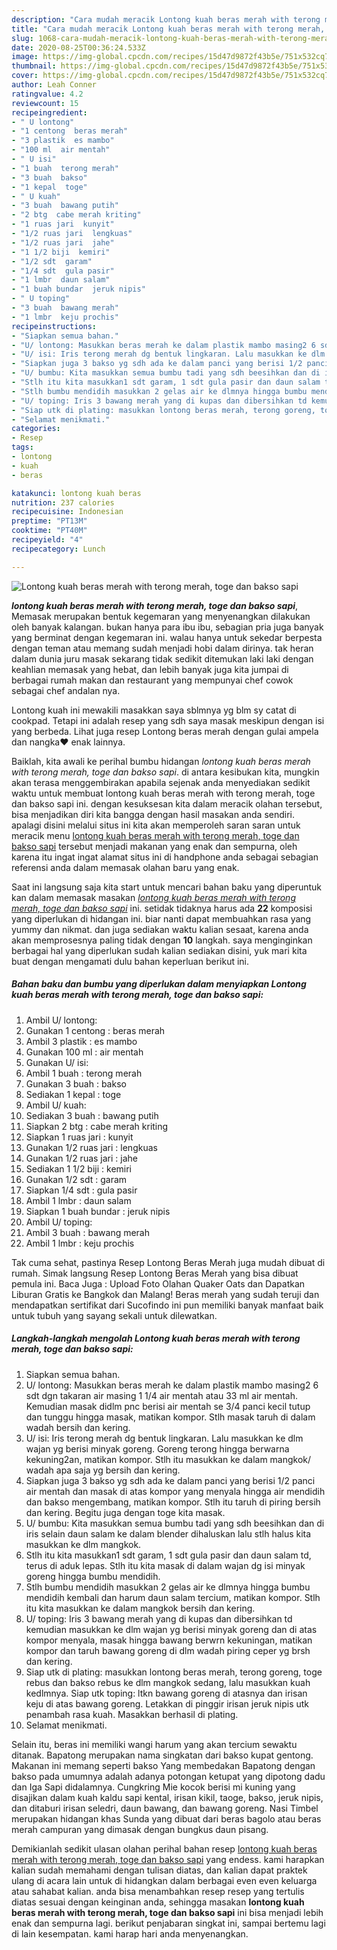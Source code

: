 ```yaml
---
description: "Cara mudah meracik Lontong kuah beras merah with terong merah, toge dan bakso sapi, Anti Gagal"
title: "Cara mudah meracik Lontong kuah beras merah with terong merah, toge dan bakso sapi, Anti Gagal"
slug: 1068-cara-mudah-meracik-lontong-kuah-beras-merah-with-terong-merah-toge-dan-bakso-sapi-anti-gagal
date: 2020-08-25T00:36:24.533Z
image: https://img-global.cpcdn.com/recipes/15d47d9872f43b5e/751x532cq70/lontong-kuah-beras-merah-with-terong-merah-toge-dan-bakso-sapi-foto-resep-utama.jpg
thumbnail: https://img-global.cpcdn.com/recipes/15d47d9872f43b5e/751x532cq70/lontong-kuah-beras-merah-with-terong-merah-toge-dan-bakso-sapi-foto-resep-utama.jpg
cover: https://img-global.cpcdn.com/recipes/15d47d9872f43b5e/751x532cq70/lontong-kuah-beras-merah-with-terong-merah-toge-dan-bakso-sapi-foto-resep-utama.jpg
author: Leah Conner
ratingvalue: 4.2
reviewcount: 15
recipeingredient:
- " U lontong"
- "1 centong  beras merah"
- "3 plastik  es mambo"
- "100 ml  air mentah"
- " U isi"
- "1 buah  terong merah"
- "3 buah  bakso"
- "1 kepal  toge"
- " U kuah"
- "3 buah  bawang putih"
- "2 btg  cabe merah kriting"
- "1 ruas jari  kunyit"
- "1/2 ruas jari  lengkuas"
- "1/2 ruas jari  jahe"
- "1 1/2 biji  kemiri"
- "1/2 sdt  garam"
- "1/4 sdt  gula pasir"
- "1 lmbr  daun salam"
- "1 buah bundar  jeruk nipis"
- " U toping"
- "3 buah  bawang merah"
- "1 lmbr  keju prochis"
recipeinstructions:
- "Siapkan semua bahan."
- "U/ lontong: Masukkan beras merah ke dalam plastik mambo masing2 6 sdt dgn takaran air masing 1 1/4 air mentah atau 33 ml air mentah. Kemudian masak didlm pnc berisi air mentah se 3/4 panci kecil tutup dan tunggu hingga masak, matikan kompor. Stlh masak taruh di dalam wadah bersih dan kering."
- "U/ isi: Iris terong merah dg bentuk lingkaran. Lalu masukkan ke dlm wajan yg berisi minyak goreng. Goreng terong hingga berwarna kekuning2an, matikan kompor. Stlh itu masukkan ke dalam mangkok/ wadah apa saja yg bersih dan kering."
- "Siapkan juga 3 bakso yg sdh ada ke dalam panci yang berisi 1/2 panci air mentah dan masak di atas kompor yang menyala hingga air mendidih dan bakso mengembang, matikan kompor. Stlh itu taruh di piring bersih dan kering. Begitu juga dengan toge kita masak."
- "U/ bumbu: Kita masukkan semua bumbu tadi yang sdh beesihkan dan di iris selain daun salam ke dalam blender dihaluskan lalu stlh halus kita masukkan ke dlm mangkok."
- "Stlh itu kita masukkan1 sdt garam, 1 sdt gula pasir dan daun salam td, terus di aduk lepas. Stlh itu kita masak di dalam wajan dg isi minyak goreng hingga bumbu mendidih."
- "Stlh bumbu mendidih masukkan 2 gelas air ke dlmnya hingga bumbu mendidih kembali dan harum daun salam tercium, matikan kompor. Stlh itu kita masukkan ke dalam mangkok bersih dan kering."
- "U/ toping: Iris 3 bawang merah yang di kupas dan dibersihkan td kemudian masukkan ke dlm wajan yg berisi minyak goreng dan di atas kompor menyala, masak hingga bawang berwrn kekuningan, matikan kompor dan taruh bawang goreng di dlm wadah piring ceper yg brsh dan kering."
- "Siap utk di plating: masukkan lontong beras merah, terong goreng, toge rebus dan bakso rebus ke dlm mangkok sedang, lalu masukkan kuah kedlmnya. Siap utk toping: ltkn bawang goreng di atasnya dan irisan keju di atas bawang goreng. Letakkan di pinggir irisan jeruk nipis utk penambah rasa kuah. Masakkan berhasil di plating."
- "Selamat menikmati."
categories:
- Resep
tags:
- lontong
- kuah
- beras

katakunci: lontong kuah beras 
nutrition: 237 calories
recipecuisine: Indonesian
preptime: "PT13M"
cooktime: "PT40M"
recipeyield: "4"
recipecategory: Lunch

---
```



![Lontong kuah beras merah with terong merah, toge dan bakso sapi](https://img-global.cpcdn.com/recipes/15d47d9872f43b5e/751x532cq70/lontong-kuah-beras-merah-with-terong-merah-toge-dan-bakso-sapi-foto-resep-utama.jpg)

<b><i>lontong kuah beras merah with terong merah, toge dan bakso sapi</i></b>, Memasak merupakan bentuk kegemaran yang menyenangkan dilakukan oleh banyak kalangan. bukan hanya para ibu ibu, sebagian pria juga banyak yang berminat dengan kegemaran ini. walau hanya untuk sekedar berpesta dengan teman atau memang sudah menjadi hobi dalam dirinya. tak heran dalam dunia juru masak sekarang tidak sedikit ditemukan laki laki dengan keahlian memasak yang hebat, dan lebih banyak juga kita jumpai di berbagai rumah makan dan restaurant yang mempunyai chef cowok sebagai chef andalan nya.

Lontong kuah ini mewakili masakkan saya sblmnya yg blm sy catat di cookpad. Tetapi ini adalah resep yang sdh saya masak meskipun dengan isi yang berbeda. Lihat juga resep Lontong beras merah dengan gulai ampela dan nangka♥️ enak lainnya.

Baiklah, kita awali ke perihal bumbu hidangan <i>lontong kuah beras merah with terong merah, toge dan bakso sapi</i>. di antara kesibukan kita, mungkin akan terasa menggembirakan apabila sejenak anda menyediakan sedikit waktu untuk membuat lontong kuah beras merah with terong merah, toge dan bakso sapi ini. dengan kesuksesan kita dalam meracik olahan tersebut, bisa menjadikan diri kita bangga dengan hasil masakan anda sendiri. apalagi disini melalui situs ini kita akan memperoleh saran saran untuk meracik menu <u>lontong kuah beras merah with terong merah, toge dan bakso sapi</u> tersebut menjadi makanan yang enak dan sempurna, oleh karena itu ingat ingat alamat situs ini di handphone anda sebagai sebagian referensi anda dalam memasak olahan baru yang enak.


Saat ini langsung saja kita start untuk mencari bahan baku yang diperuntuk kan dalam memasak masakan <u><i>lontong kuah beras merah with terong merah, toge dan bakso sapi</i></u> ini. setidak tidaknya harus ada <b>22</b> komposisi yang diperlukan di hidangan ini. biar nanti dapat membuahkan rasa yang yummy dan nikmat. dan juga sediakan waktu kalian sesaat, karena anda akan memprosesnya paling tidak dengan <b>10</b> langkah. saya menginginkan berbagai hal yang diperlukan sudah kalian sediakan disini, yuk mari kita buat dengan mengamati dulu bahan keperluan berikut ini.

<!--inarticleads1-->

##### Bahan baku dan bumbu yang diperlukan dalam menyiapkan Lontong kuah beras merah with terong merah, toge dan bakso sapi:

1. Ambil  U/ lontong:
1. Gunakan 1 centong : beras merah
1. Ambil 3 plastik : es mambo
1. Gunakan 100 ml : air mentah
1. Gunakan  U/ isi:
1. Ambil 1 buah : terong merah
1. Gunakan 3 buah : bakso
1. Sediakan 1 kepal : toge
1. Ambil  U/ kuah:
1. Sediakan 3 buah : bawang putih
1. Siapkan 2 btg : cabe merah kriting
1. Siapkan 1 ruas jari : kunyit
1. Gunakan 1/2 ruas jari : lengkuas
1. Gunakan 1/2 ruas jari : jahe
1. Sediakan 1 1/2 biji : kemiri
1. Gunakan 1/2 sdt : garam
1. Siapkan 1/4 sdt : gula pasir
1. Ambil 1 lmbr : daun salam
1. Siapkan 1 buah bundar : jeruk nipis
1. Ambil  U/ toping:
1. Ambil 3 buah : bawang merah
1. Ambil 1 lmbr : keju prochis


Tak cuma sehat, pastinya Resep Lontong Beras Merah juga mudah dibuat di rumah. Simak langsung Resep Lontong Beras Merah yang bisa dibuat pemula ini. Baca Juga : Upload Foto Olahan Quaker Oats dan Dapatkan Liburan Gratis ke Bangkok dan Malang! Beras merah yang sudah teruji dan mendapatkan sertifikat dari Sucofindo ini pun memiliki banyak manfaat baik untuk tubuh yang sayang sekali untuk dilewatkan. 

<!--inarticleads2-->

##### Langkah-langkah mengolah Lontong kuah beras merah with terong merah, toge dan bakso sapi:

1. Siapkan semua bahan.
1. U/ lontong: Masukkan beras merah ke dalam plastik mambo masing2 6 sdt dgn takaran air masing 1 1/4 air mentah atau 33 ml air mentah. Kemudian masak didlm pnc berisi air mentah se 3/4 panci kecil tutup dan tunggu hingga masak, matikan kompor. Stlh masak taruh di dalam wadah bersih dan kering.
1. U/ isi: Iris terong merah dg bentuk lingkaran. Lalu masukkan ke dlm wajan yg berisi minyak goreng. Goreng terong hingga berwarna kekuning2an, matikan kompor. Stlh itu masukkan ke dalam mangkok/ wadah apa saja yg bersih dan kering.
1. Siapkan juga 3 bakso yg sdh ada ke dalam panci yang berisi 1/2 panci air mentah dan masak di atas kompor yang menyala hingga air mendidih dan bakso mengembang, matikan kompor. Stlh itu taruh di piring bersih dan kering. Begitu juga dengan toge kita masak.
1. U/ bumbu: Kita masukkan semua bumbu tadi yang sdh beesihkan dan di iris selain daun salam ke dalam blender dihaluskan lalu stlh halus kita masukkan ke dlm mangkok.
1. Stlh itu kita masukkan1 sdt garam, 1 sdt gula pasir dan daun salam td, terus di aduk lepas. Stlh itu kita masak di dalam wajan dg isi minyak goreng hingga bumbu mendidih.
1. Stlh bumbu mendidih masukkan 2 gelas air ke dlmnya hingga bumbu mendidih kembali dan harum daun salam tercium, matikan kompor. Stlh itu kita masukkan ke dalam mangkok bersih dan kering.
1. U/ toping: Iris 3 bawang merah yang di kupas dan dibersihkan td kemudian masukkan ke dlm wajan yg berisi minyak goreng dan di atas kompor menyala, masak hingga bawang berwrn kekuningan, matikan kompor dan taruh bawang goreng di dlm wadah piring ceper yg brsh dan kering.
1. Siap utk di plating: masukkan lontong beras merah, terong goreng, toge rebus dan bakso rebus ke dlm mangkok sedang, lalu masukkan kuah kedlmnya. Siap utk toping: ltkn bawang goreng di atasnya dan irisan keju di atas bawang goreng. Letakkan di pinggir irisan jeruk nipis utk penambah rasa kuah. Masakkan berhasil di plating.
1. Selamat menikmati.


Selain itu, beras ini memiliki wangi harum yang akan tercium sewaktu ditanak. Bapatong merupakan nama singkatan dari bakso kupat gentong. Makanan ini memang seperti bakso Yang membedakan Bapatong dengan bakso pada umumnya adalah adanya potongan ketupat yang dipotong dadu dan Iga Sapi didalamnya. Cungkring Mie kocok berisi mi kuning yang disajikan dalam kuah kaldu sapi kental, irisan kikil, taoge, bakso, jeruk nipis, dan ditaburi irisan seledri, daun bawang, dan bawang goreng. Nasi Timbel merupakan hidangan khas Sunda yang dibuat dari beras bagolo atau beras merah campuran yang dimasak dengan bungkus daun pisang. 

Demikianlah sedikit ulasan olahan perihal bahan resep <u>lontong kuah beras merah with terong merah, toge dan bakso sapi</u> yang endess. kami harapkan kalian sudah memahami dengan tulisan diatas, dan kalian dapat praktek ulang di acara lain untuk di hidangkan dalam berbagai even even keluarga atau sahabat kalian. anda bisa menambahkan resep resep yang tertulis diatas sesuai dengan keinginan anda, sehingga masakan <b>lontong kuah beras merah with terong merah, toge dan bakso sapi</b> ini bisa menjadi lebih enak dan sempurna lagi. berikut penjabaran singkat ini, sampai bertemu lagi di lain kesempatan. kami harap hari anda menyenangkan.
